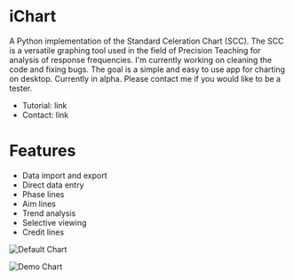 # iChart

A Python implementation of the Standard Celeration Chart (SCC). The SCC is a versatile graphing tool used in the field of Precision Teaching for analysis of response frequencies. I'm currently working on cleaning the code and fixing bugs. The goal is a simple and easy to use app for charting on desktop. Currently in alpha. Please contact me if you would like to be a tester.

- Tutorial: link
- Contact: link

# Features
- Data import and export
- Direct data entry
- Phase lines
- Aim lines
- Trend analysis
- Selective viewing
- Credit lines

![Default Chart](https://github.com/SJV-S/iChart/blob/main/default_chart.png?raw=true "Default Chart")

![Demo Chart](https://github.com/SJV-S/iChart/blob/main/demo_chart.png?raw=true "Demo Chart")


